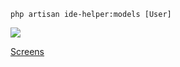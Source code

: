 ```
php artisan ide-helper:models [User]
```

![](https://raw.githubusercontent.com/akaramires/Worker-Laravel/master/screenshot.png)

[Screens](https://www.dropbox.com/sh/0l15f7dhrluibns/AACe4M73-eT0-va5N_30OZ8Na?dl=0)
